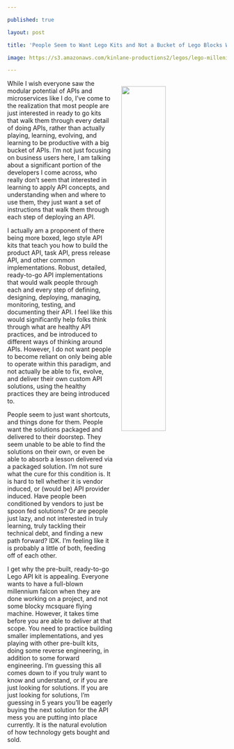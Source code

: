 ---
published: true
layout: post
title: 'People Seem to Want Lego Kits and Not a Bucket of Lego Blocks When It Comes To'
image: https://s3.amazonaws.com/kinlane-productions2/legos/lego-millenium-falcon-instructions.jpg
---

<p><img src="https://s3.amazonaws.com/kinlane-productions2/legos/lego-millenium-falcon-instructions.jpg" align="right" width="45%" style="padding: 15px;" />
<p>While I wish everyone saw the modular potential of APIs and microservices like I do, I’ve come to the realization that most people are just interested in ready to go kits that walk them through every detail of doing APIs, rather than actually playing, learning, evolving, and learning to be productive with a big bucket of APIs. I’m not just focusing on business users here, I am talking about a significant portion of the developers I come across, who really don’t seem that interested in learning to apply API concepts, and understanding when and where to use them, they just want a set of instructions that walk them through each step of deploying an API.

<p>I actually am a proponent of there being more boxed, lego style API kits that teach you how to build the product API, task API, press release API, and other common implementations. Robust, detailed, ready-to-go API implementations that would walk people through each and every step of defining, designing, deploying, managing, monitoring, testing, and documenting their API. I feel like this would significantly help folks think through what are healthy API practices, and be introduced to different ways of thinking around APIs. However, I do not want people to become reliant on only being able to operate within this paradigm, and not actually be able to fix, evolve, and deliver their own custom API solutions, using the healthy practices they are being introduced to.

<p>People seem to just want shortcuts, and things done for them. People want the solutions packaged and delivered to their doorstep. They seem unable to be able to find the solutions on their own, or even be able to absorb a lesson delivered via a packaged solution. I’m not sure what the cure for this condition is. It is hard to tell whether it is vendor induced, or (would be) API provider induced. Have people been conditioned by vendors to just be spoon fed solutions? Or are people just lazy, and not interested in truly learning, truly tackling their technical debt, and finding a new path forward? IDK. I’m feeling like it is probably a little of both, feeding off of each other.

<p>I get why the pre-built, ready-to-go Lego API kit is appealing. Everyone wants to have a full-blown millennium falcon when they are done working on a project, and not some blocky mcsquare flying machine. However, it takes time before you are able to deliver at that scope. You need to practice building smaller implementations, and yes playing with other pre-built kits, doing some reverse engineering, in addition to some forward engineering. I’m guessing this all comes down to if you truly want to know and understand, or if you are just looking for solutions. If you are just looking for solutions, I’m guessing in 5 years you’ll be eagerly buying the next solution for the API mess you are putting into place currently. It is the natural evolution of how technology gets bought and sold.


